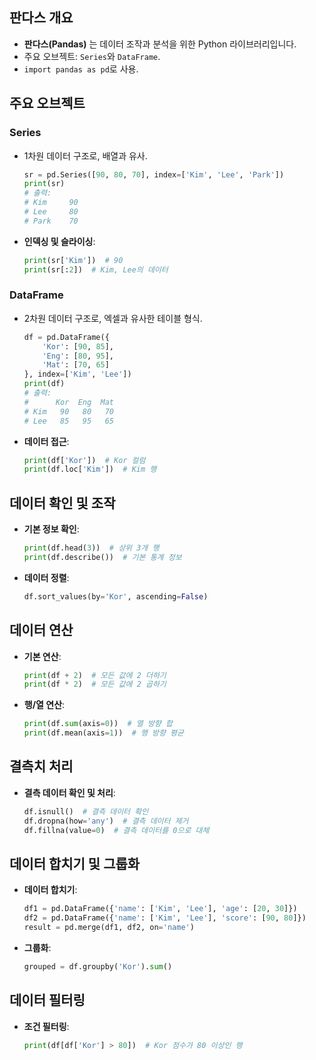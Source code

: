 ## 판다스 개요
- **판다스(Pandas)** 는 데이터 조작과 분석을 위한 Python 라이브러리입니다.
- 주요 오브젝트: `Series`와 `DataFrame`.
- `import pandas as pd`로 사용.

## 주요 오브젝트
### Series
- 1차원 데이터 구조로, 배열과 유사.
  ```python
  sr = pd.Series([90, 80, 70], index=['Kim', 'Lee', 'Park'])
  print(sr)
  # 출력:
  # Kim     90
  # Lee     80
  # Park    70
  ```
- **인덱싱 및 슬라이싱**:
  ```python
  print(sr['Kim'])  # 90
  print(sr[:2])  # Kim, Lee의 데이터
  ```

### DataFrame
- 2차원 데이터 구조로, 엑셀과 유사한 테이블 형식.
  ```python
  df = pd.DataFrame({
      'Kor': [90, 85],
      'Eng': [80, 95],
      'Mat': [70, 65]
  }, index=['Kim', 'Lee'])
  print(df)
  # 출력:
  #      Kor  Eng  Mat
  # Kim   90   80   70
  # Lee   85   95   65
  ```
- **데이터 접근**:
  ```python
  print(df['Kor'])  # Kor 컬럼
  print(df.loc['Kim'])  # Kim 행
  ```

## 데이터 확인 및 조작
- **기본 정보 확인**:
  ```python
  print(df.head(3))  # 상위 3개 행
  print(df.describe())  # 기본 통계 정보
  ```
- **데이터 정렬**:
  ```python
  df.sort_values(by='Kor', ascending=False)
  ```

## 데이터 연산
- **기본 연산**:
  ```python
  print(df + 2)  # 모든 값에 2 더하기
  print(df * 2)  # 모든 값에 2 곱하기
  ```
- **행/열 연산**:
  ```python
  print(df.sum(axis=0))  # 열 방향 합
  print(df.mean(axis=1))  # 행 방향 평균
  ```

## 결측치 처리
- **결측 데이터 확인 및 처리**:
  ```python
  df.isnull()  # 결측 데이터 확인
  df.dropna(how='any')  # 결측 데이터 제거
  df.fillna(value=0)  # 결측 데이터를 0으로 대체
  ```

## 데이터 합치기 및 그룹화
- **데이터 합치기**:
  ```python
  df1 = pd.DataFrame({'name': ['Kim', 'Lee'], 'age': [20, 30]})
  df2 = pd.DataFrame({'name': ['Kim', 'Lee'], 'score': [90, 80]})
  result = pd.merge(df1, df2, on='name')
  ```
- **그룹화**:
  ```python
  grouped = df.groupby('Kor').sum()
  ```

## 데이터 필터링
- **조건 필터링**:
  ```python
  print(df[df['Kor'] > 80])  # Kor 점수가 80 이상인 행
  ```
